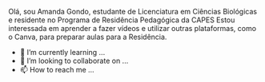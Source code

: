 Olá, sou Amanda Gondo, estudante de Licenciatura em Ciências Biológicas e residente no Programa de Residência Pedagógica da CAPES
Estou interessada em aprender a fazer vídeos e utilizar outras plataformas, como o Canva, para preparar aulas para a Residência.
- 🌱 I’m currently learning ...
- 💞️ I’m looking to collaborate on ...
- 📫 How to reach me ...

<!---
Amanda-Gondo/Amanda-Gondo is a ✨ special ✨ repository because its `README.md` (this file) appears on your GitHub profile.
You can click the Preview link to take a look at your changes.
--->
